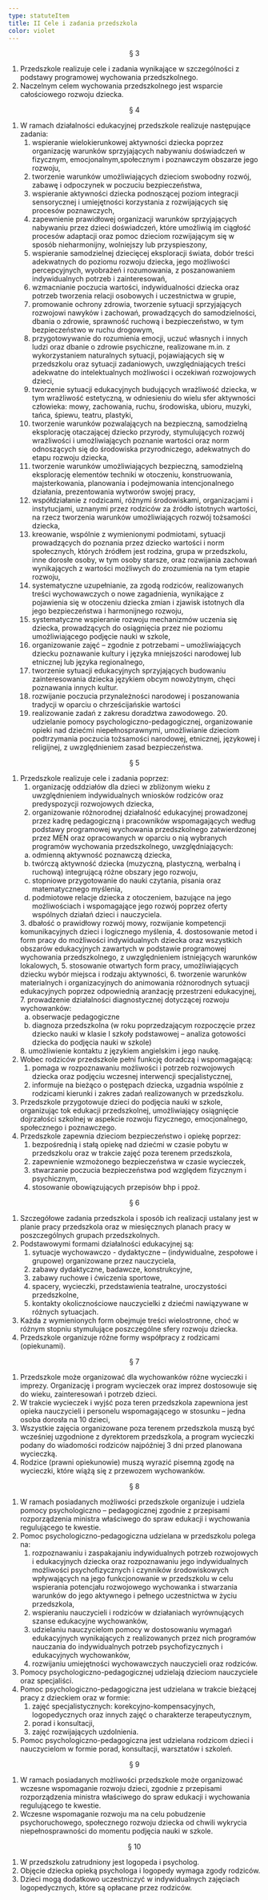 ```yaml
---
type: statuteItem
title: II Cele i zadania przedszkola
color: violet
---
```


<span style="text-align: center; display: block;">§ 3</span>

1. Przedszkole realizuje cele i zadania wynikające w szczególności z podstawy programowej wychowania przedszkolnego.
2. Naczelnym celem wychowania przedszkolnego jest wsparcie całościowego rozwoju dziecka.

<span style="text-align: center; display: block;">§ 4</span>

1. W ramach działalności edukacyjnej przedszkole realizuje następujące zadania:
   1. wspieranie wielokierunkowej aktywności dziecka poprzez organizację warunków sprzyjających nabywaniu doświadczeń w fizycznym, emocjonalnym,społecznym i poznawczym obszarze jego rozwoju,
   2. tworzenie warunków umożliwiających dzieciom swobodny rozwój, zabawę i odpoczynek w poczuciu bezpieczeństwa,
   3. wspieranie aktywności dziecka podnoszącej poziom integracji sensorycznej i umiejętności korzystania z rozwijających się procesów poznawczych,
   4. zapewnienie prawidłowej organizacji warunków sprzyjających nabywaniu przez dzieci doświadczeń, które umożliwią im ciągłość procesów adaptacji oraz pomoc dzieciom rozwijającym się w sposób nieharmonijny, wolniejszy lub przyspieszony,
   5. wspieranie samodzielnej dziecięcej eksploracji świata, dobór treści adekwatnych do poziomu rozwoju dziecka, jego możliwości percepcyjnych, wyobrażeń i rozumowania, z poszanowaniem indywidualnych potrzeb i zainteresowań,
   6. wzmacnianie poczucia wartości, indywidualności dziecka oraz potrzeb tworzenia relacji osobowych i uczestnictwa w grupie,
   7. promowanie ochrony zdrowia, tworzenie sytuacji sprzyjających rozwojowi nawyków i zachowań, prowadzących do samodzielności, dbania o zdrowie, sprawność ruchową i bezpieczeństwo, w tym bezpieczeństwo w ruchu drogowym,
   8. przygotowywanie do rozumienia emocji, uczuć własnych i innych ludzi oraz dbanie o zdrowie psychiczne, realizowane m.in. z wykorzystaniem naturalnych sytuacji, pojawiających się w przedszkolu oraz sytuacji zadaniowych, uwzględniających treści adekwatne do intelektualnych możliwości i oczekiwań rozwojowych dzieci,
   9. tworzenie sytuacji edukacyjnych budujących wrażliwość dziecka, w tym wrażliwość estetyczną, w odniesieniu do wielu sfer aktywności człowieka: mowy, zachowania, ruchu, środowiska, ubioru, muzyki, tańca, śpiewu, teatru, plastyki,
   10. tworzenie warunków pozwalających na bezpieczną, samodzielną eksplorację otaczającej dziecko przyrody, stymulujących rozwój wrażliwości i umożliwiających poznanie wartości oraz norm odnoszących się do środowiska przyrodniczego, adekwatnych do etapu rozwoju dziecka,
   11. tworzenie warunków umożliwiających bezpieczną, samodzielną eksplorację elementów techniki w otoczeniu, konstruowania, majsterkowania, planowania i podejmowania intencjonalnego działania, prezentowania wytworów swojej pracy,
   12. współdziałanie z rodzicami, różnymi środowiskami, organizacjami i instytucjami, uznanymi przez rodziców za źródło istotnych wartości, na rzecz tworzenia warunków umożliwiających rozwój tożsamości dziecka,
   13. kreowanie, wspólnie z wymienionymi podmiotami, sytuacji prowadzących do poznania przez dziecko wartości i norm społecznych, których źródłem jest rodzina, grupa w przedszkolu, inne dorosłe osoby, w tym osoby starsze, oraz rozwijania zachowań wynikających z wartości możliwych do zrozumienia na tym etapie rozwoju,
   14. systematyczne uzupełnianie, za zgodą rodziców, realizowanych treści wychowawczych o nowe zagadnienia, wynikające z pojawienia się w otoczeniu dziecka zmian i zjawisk istotnych dla jego bezpieczeństwa i harmonijnego rozwoju,
   15. systematyczne wspieranie rozwoju mechanizmów uczenia się dziecka, prowadzących do osiągnięcia przez nie poziomu umożliwiającego podjęcie nauki w szkole,
   16. organizowanie zajęć – zgodnie z potrzebami – umożliwiających dziecku poznawanie kultury i języka mniejszości narodowej lub etnicznej lub języka regionalnego,
   17. tworzenie sytuacji edukacyjnych sprzyjających budowaniu zainteresowania dziecka językiem obcym nowożytnym, chęci poznawania innych kultur.
   18. rozwijanie poczucia przynależności narodowej i poszanowania tradycji w oparciu o chrześcijańskie wartości
   19. realizowanie zadań z zakresu doradztwa zawodowego. 20. udzielanie pomocy psychologiczno-pedagogicznej, organizowanie opieki nad dziećmi niepełnosprawnymi, umożliwianie dzieciom podtrzymania poczucia tożsamości narodowej, etnicznej, językowej i religijnej, z uwzględnieniem zasad bezpieczeństwa.

<span style="text-align: center; display: block;">§ 5</span>

1. Przedszkole realizuje cele i zadania poprzez:
   1. organizację oddziałów dla dzieci w zbliżonym wieku z uwzględnieniem indywidualnych wniosków rodziców oraz predyspozycji rozwojowych dziecka,
   2. organizowanie różnorodnej działalność edukacyjnej prowadzonej przez kadrę pedagogiczną i pracowników wspomagających według podstawy programowej wychowania przedszkolnego zatwierdzonej przez MEN oraz opracowanych w oparciu o nią wybranych programów wychowania przedszkolnego, uwzględniających:
   <ol type="a">
   	<li>odmienną aktywność poznawczą dziecka,</li>
   	<li>twórczą aktywność dziecka (muzyczną, plastyczną, werbalną i ruchową) integrującą różne obszary jego rozwoju,</li>
   	<li>stopniowe przygotowanie do nauki czytania, pisania oraz matematycznego myślenia,</li>
   	<li>podmiotowe relacje dziecka z otoczeniem, bazujące na  jego możliwościach i wspomagające jego rozwój poprzez oferty wspólnych działań dzieci i nauczyciela.</li>
   </ol>
   3. dbałość o prawidłowy rozwój mowy, rozwijanie kompetencji komunikacyjnych dzieci i logicznego myślenia,
   4. dostosowanie metod i form pracy do możliwości indywidualnych dziecka oraz wszystkich obszarów edukacyjnych zawartych w podstawie programowej wychowania przedszkolnego, z uwzględnieniem istniejących warunków lokalowych,
   5. stosowanie otwartych form pracy, umożliwiających dziecku wybór miejsca i rodzaju aktywności,
   6. tworzenie warunków materialnych i organizacyjnych do animowania różnorodnych sytuacji edukacyjnych poprzez odpowiednią aranżację przestrzeni edukacyjnej,
   7. prowadzenie działalności diagnostycznej dotyczącej rozwoju wychowanków:
   <ol type="a">
   	<li>obserwacje pedagogiczne</li>
   	<li>diagnoza przedszkolna (w roku poprzedzającym rozpoczęcie przez dziecko nauki w klasie I szkoły podstawowej – analiza gotowości dziecka do podjęcia nauki w szkole)</li>
   </ol>
   8. umożliwienie kontaktu z językiem angielskim i jego naukę.
2. Wobec rodziców przedszkole pełni funkcję doradczą i wspomagającą:
   1. pomaga w rozpoznawaniu możliwości i potrzeb rozwojowych dziecka oraz podjęciu wczesnej interwencji specjalistycznej,
   2. informuje na bieżąco o postępach dziecka, uzgadnia wspólnie z rodzicami kierunki i zakres zadań realizowanych w przedszkolu.
3. Przedszkole przygotowuje dzieci do podjęcia nauki w szkole, organizując tok edukacji przedszkolnej, umożliwiający osiągnięcie dojrzałości szkolnej w aspekcie rozwoju fizycznego, emocjonalnego, społecznego i poznawczego.
4. Przedszkole zapewnia dzieciom bezpieczeństwo i opiekę poprzez:
   1. bezpośrednią i stałą opiekę nad dziećmi w czasie pobytu w przedszkolu oraz w trakcie zajęć poza terenem przedszkola,
   2. zapewnienie wzmożonego bezpieczeństwa w czasie wycieczek,
   3. stwarzanie poczucia bezpieczeństwa pod względem fizycznym i psychicznym,
   4. stosowanie obowiązujących przepisów bhp i ppoż.

<span style="text-align: center; display: block;">§ 6</span>

1. Szczegółowe zadania przedszkola i sposób ich realizacji ustalany jest w planie pracy przedszkola oraz w miesięcznych planach pracy w poszczególnych grupach przedszkolnych.
2. Podstawowymi formami działalności edukacyjnej są:
   1. sytuacje wychowawczo - dydaktyczne – (indywidualne, zespołowe i grupowe) organizowane przez nauczyciela,
   2. zabawy dydaktyczne, badawcze, konstrukcyjne,
   3. zabawy ruchowe i ćwiczenia sportowe,
   4. spacery, wycieczki, przedstawienia teatralne, uroczystości przedszkolne,
   5. kontakty okolicznościowe nauczycielki z dziećmi nawiązywane w różnych sytuacjach.
3. Każda z wymienionych form obejmuje treści wielostronne, choć w różnym stopniu stymulujące poszczególne sfery rozwoju dziecka.
4. Przedszkole organizuje różne formy współpracy z rodzicami (opiekunami).

<span style="text-align: center; display: block;">§ 7</span>

1. Przedszkole może organizować dla wychowanków różne wycieczki i imprezy. Organizację i program wycieczek oraz imprez dostosowuje się do wieku, zainteresowań i potrzeb dzieci.
2. W trakcie wycieczek i wyjść poza teren przedszkola zapewniona jest opieka nauczycieli i personelu wspomagającego w stosunku – jedna osoba dorosła na 10 dzieci,
3. Wszystkie zajęcia organizowane poza terenem przedszkola muszą być wcześniej uzgodnione z dyrektorem przedszkola, a program wycieczki podany do wiadomości rodziców najpóźniej 3 dni przed planowana wycieczką.
4. Rodzice (prawni opiekunowie) muszą wyrazić pisemną zgodę na wycieczki, które wiążą się z przewozem wychowanków.

<span style="text-align: center; display: block;">§ 8</span>

1. W ramach posiadanych możliwości przedszkole organizuje i udziela pomocy psychologiczno – pedagogicznej zgodnie z przepisami rozporządzenia ministra właściwego do spraw edukacji i wychowania regulującego te kwestie.
2. Pomoc psychologiczno-pedagogiczna udzielana w przedszkolu polega na:
   1. rozpoznawaniu i zaspakajaniu indywidualnych potrzeb rozwojowych i edukacyjnych dziecka oraz rozpoznawaniu jego indywidualnych możliwości psychofizycznych i czynników środowiskowych wpływających na jego funkcjonowanie w przedszkolu w celu wspierania potencjału rozwojowego wychowanka i stwarzania warunków do jego aktywnego i pełnego uczestnictwa w życiu przedszkola,
   2. wspieraniu nauczycieli i rodziców w działaniach wyrównujących szanse edukacyjne wychowanków,
   3. udzielaniu nauczycielom pomocy w dostosowaniu wymagań edukacyjnych wynikających z realizowanych przez nich programów nauczania do indywidualnych potrzeb psychofizycznych i edukacyjnych wychowanków,
   4. rozwijaniu umiejętności wychowawczych nauczycieli oraz rodziców.
3. Pomocy psychologiczno-pedagogicznej udzielają dzieciom nauczyciele oraz specjaliści.
4. Pomoc psychologiczno-pedagogiczna jest udzielana w trakcie bieżącej pracy z dzieckiem oraz w formie:
   1. zajęć specjalistycznych: korekcyjno-kompensacyjnych, logopedycznych oraz innych zajęć o charakterze terapeutycznym,
   2. porad i konsultacji,
   3. zajęć rozwijających uzdolnienia.
5. Pomoc psychologiczno-pedagogiczna jest udzielana rodzicom dzieci i nauczycielom w formie porad, konsultacji, warsztatów i szkoleń.

<span style="text-align: center; display: block;">§ 9</span>

1. W ramach posiadanych możliwości przedszkole może organizować wczesne wspomaganie rozwoju dzieci, zgodnie z przepisami rozporządzenia ministra właściwego do spraw edukacji i wychowania regulującego te kwestie.
2. Wczesne wspomaganie rozwoju ma na celu pobudzenie psychoruchowego, społecznego rozwoju dziecka od chwili wykrycia niepełnosprawności do momentu podjęcia nauki w szkole.

<span style="text-align: center; display: block;">§ 10</span>

1. W przedszkolu zatrudniony jest logopeda i psycholog.
2. Objęcie dziecka opieką psychologa i logopedy wymaga zgody rodziców.
3. Dzieci mogą dodatkowo uczestniczyć w indywidualnych zajęciach logopedycznych, które są opłacane przez rodziców.
